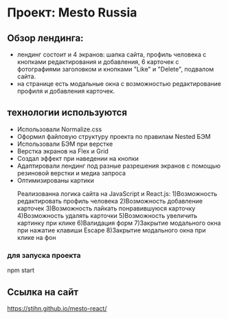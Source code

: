 # Проект: Mesto Russia

## Обзор лендинга:

* лендинг состоит и 4 экранов: шапка сайта, профиль человека с кнопками редактирования и добавления, 6 карточек с фотографиями заголовком и кнопками "Like" и "Delete", подвалом сайта.
* на странице есть модальные окна с возможностью редактирование профиля и добавления карточек.


## технологии используются

* Использовали Normalize.css
* Оформил файловую структуру проекта по правилам Nested БЭМ
* Использовали БЭМ при верстке
* Верстка экранов на Flex и Grid
* Создал эффект при наведении на кнопки
* Адаптировали лендинг под разные разрешения экранов с помощью резиновой верстки и медиа запроса
* Оптимизированы картики
<ol type='1'>Реализованна логика сайта на JavaScript и React.js:
    1)Возможность редактировать профиль человека
    2)Возможность добавление карточек
    3)Возможность лайкать понравившуюся карточку
    4)Возможность удалять карточки
    5)Возможность увеличить картинку при клике
    6)Валидация форм
    7)Закрытие модального окна при нажатие клавиши Escape
    8)Закрытие модального окна при клике на фон
</ol>

### для запуска проекта 

<p>npm start</p>

## Ссылка на сайт
https://stihn.github.io/mesto-react/